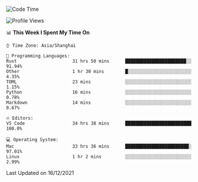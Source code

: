 <!--START_SECTION:waka-->
![Code Time](http://img.shields.io/badge/Code%20Time-815%20hrs%2041%20mins-blue)

![Profile Views](http://img.shields.io/badge/Profile%20Views-6-blue)

📊 **This Week I Spent My Time On** 

```text
⌚︎ Time Zone: Asia/Shanghai

💬 Programming Languages: 
Rust                     31 hrs 50 mins      ███████████████████████░░   91.94% 
Other                    1 hr 30 mins        █░░░░░░░░░░░░░░░░░░░░░░░░   4.35% 
TOML                     23 mins             ░░░░░░░░░░░░░░░░░░░░░░░░░   1.15% 
Python                   16 mins             ░░░░░░░░░░░░░░░░░░░░░░░░░   0.78% 
Markdown                 14 mins             ░░░░░░░░░░░░░░░░░░░░░░░░░   0.67%

🔥 Editors: 
VS Code                  34 hrs 38 mins      █████████████████████████   100.0%

💻 Operating System: 
Mac                      33 hrs 36 mins      ████████████████████████░   97.01% 
Linux                    1 hr 2 mins         ░░░░░░░░░░░░░░░░░░░░░░░░░   2.99%

```


 Last Updated on 16/12/2021
<!--END_SECTION:waka-->
